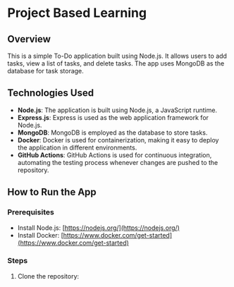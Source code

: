 # Project Based Learning
## Overview 

This is a simple To-Do application built using Node.js. It allows users to add tasks, view a list of tasks, and delete tasks. The app uses MongoDB as the database for task storage.

## Technologies Used

- **Node.js**: The application is built using Node.js, a JavaScript runtime.
- **Express.js**: Express is used as the web application framework for Node.js.
- **MongoDB**: MongoDB is employed as the database to store tasks.
- **Docker**: Docker is used for containerization, making it easy to deploy the application in different environments.
- **GitHub Actions**: GitHub Actions is used for continuous integration, automating the testing process whenever changes are pushed to the repository.

## How to Run the App

### Prerequisites

- Install Node.js: [https://nodejs.org/](https://nodejs.org/)
- Install Docker: [https://www.docker.com/get-started](https://www.docker.com/get-started)

### Steps

1. Clone the repository:
